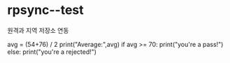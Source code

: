 # rpsync--test
원격과 지역 저장소 연동

avg = (54+76) / 2
print("Average:",avg)
if avg >= 70:
  print("you're a pass!")
else:
  print("you're a rejected!")
  

